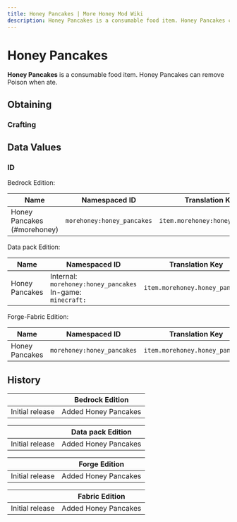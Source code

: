 ```yaml
---
title: Honey Pancakes | More Honey Mod Wiki
description: Honey Pancakes is a consumable food item. Honey Pancakes can remove Poison when ate.
---
```


# Honey Pancakes

**Honey Pancakes** is a consumable food item. Honey Pancakes can remove Poison when ate.

## Obtaining

### Crafting

<ShapedRecipe
a1="morefood:butter" b1="" c1=""
a2="honey_bottle" b2="" c2=""
a3="morefood:pancakes" b3="" c3=""
output="morehoney:honey_pancakes"/>

## Data Values

### ID

Bedrock Edition:

| Name                       | Namespaced ID             | Translation Key                |
| -------------------------- | ------------------------- | ------------------------------ |
| Honey Pancakes (#morehoney) | `morehoney:honey_pancakes` | `item.morehoney:honey_pancakes` |

Data pack Edition:

| Name           | Namespaced ID                                                      | Translation Key                |
| -------------- | ------------------------------------------------------------------ | ------------------------------ |
| Honey Pancakes | Internal:<br>`morehoney:honey_pancakes`<br>In-game:<br>`minecraft:` | `item.morehoney.honey_pancakes` |

Forge-Fabric Edition:

| Name           | Namespaced ID             | Translation Key                |
| -------------- | ------------------------- | ------------------------------ |
| Honey Pancakes | `morehoney:honey_pancakes` | `item.morehoney.honey_pancakes` |

## History

|                 | Bedrock Edition      |
| --------------- | -------------------- |
| Initial release | Added Honey Pancakes |

|                 | Data pack Edition    |
| --------------- | -------------------- |
| Initial release | Added Honey Pancakes |

|                 | Forge Edition        |
| --------------- | -------------------- |
| Initial release | Added Honey Pancakes |

|                 | Fabric Edition       |
| --------------- | -------------------- |
| Initial release | Added Honey Pancakes |
